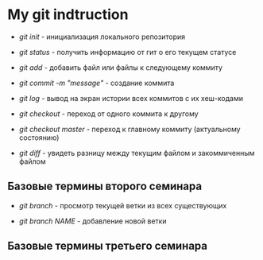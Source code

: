# My git indtruction
* *git init* - инициализация локального репозитория

* *git status* - получить информацию от гит о его текущем статусе


* *git add* - добавить файл или файлы к следующему коммиту

* *git commit -m "message"* - создание коммита

* *git log* - вывод на экран истории всех коммитов с их хеш-кодами

* *git checkout* - переход от одного коммита к другому

* *git checkout master* - переход к главному коммиту (актуальному состоянию)

* *git diff* - увидеть разницу между текущим файлом и закоммиченным файлом

## Базовые термины второго семинара

* *git branch* - просмотр текущей ветки из всех существующих

* *git branch NAME* - добавление новой ветки

## Базовые термины третьего семинара